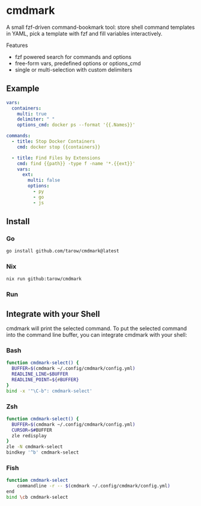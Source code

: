 # cmdmark

A small fzf-driven command-bookmark tool: store shell command templates in YAML, pick a template with fzf and fill variables interactively.

Features

- fzf powered search for commands and options
- free-form vars, predefined options or options_cmd
- single or multi-selection with custom delimiters

## Example

```yaml
vars:
  containers:
    multi: true
    delimiter: " "
    options_cmd: docker ps --format '{{.Names}}'

commands:
  - title: Stop Docker Containers
    cmd: docker stop {{containers}}

  - title: Find Files by Extensions
    cmd: find {{path}} -type f -name '*.{{ext}}'
    vars:
      ext:
        multi: false
        options:
          - py
          - go
          - js
```

## Install

### Go

```bash
go install github.com/tarow/cmdmark@latest
```

### Nix

```bash
nix run github:tarow/cmdmark

```

### Run

## Integrate with your Shell

cmdmark will print the selected command.
To put the selected command into the command line buffer, you can integrate cmdmark with your shell:

### Bash

```sh
function cmdmark-select() {
  BUFFER=$(cmdmark ~/.config/cmdmark/config.yml)
  READLINE_LINE=$BUFFER
  READLINE_POINT=${#BUFFER}
}
bind -x '"\C-b": cmdmark-select'
```

### Zsh

```sh
function cmdmark-select() {
  BUFFER=$(cmdmark ~/.config/cmdmark/config.yml)
  CURSOR=$#BUFFER
  zle redisplay
}
zle -N cmdmark-select
bindkey '^b' cmdmark-select
```

### Fish

```sh
function cmdmark-select
    commandline -r -- $(cmdmark ~/.config/cmdmark/config.yml)
end
bind \cb cmdmark-select
```
